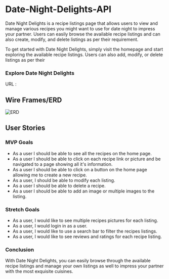# Date-Night-Delights-API

Date Night Delights is a recipe listings page that allows users to view and manage various recipes you might want to use for date night to impress your partner. Users can easily browse the available recipe listings and can also create, modify, and delete listings as per their requirement.

To get started with Date Night Delights, simply visit the homepage and start exploring the available recipe listings. Users can also add, modify, or delete listings as per their 

### Explore Date Night Delights
URL :

## Wire Frames/ERD

![ERD](https://i.imgur.com/CjbjKat.png)


## User Stories

### MVP Goals

- As a user I should be able to see all the recipes on the home page.
- As a user I should be able to click on each recipe link or picture and be navigated to a page showing all it's information.
- As a user I should be able to click on a button on the home page allowing me to create a new recipe.
- As a user, I should be able to modify each listing.
- As a user I should be able to delete a recipe.
- As a user I should be able to add an image or multiple images to the listing.

### Stretch Goals

- As a user, I would like to see multiple recipes pictures for each listing.
- As a user, I would login in as a user.
- As a user, I would like to use a search bar to filter the recipes listings.
- As a user, I would like to see reviews and ratings for each recipe listing.

### Conclusion

With Date Night Delights, you can easily browse through the available recipe listings and manage your own listings as well to impress your partner with the most exquisite cuisines.